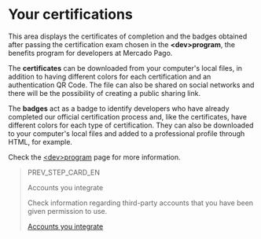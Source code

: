 # Your certifications
 
This area displays the certificates of completion and the badges obtained after passing the certification exam chosen in the **&lt;dev&gt;program**, the benefits program for developers at Mercado Pago.
 
The **certificates** can be downloaded from your computer's local files, in addition to having different colors for each certification and an authentication QR Code. The file can also be shared on social networks and there will be the possibility of creating a public sharing link.
 
The **badges** act as a badge to identify developers who have already completed our official certification process and, like the certificates, have different colors for each type of certification. They can also be downloaded to your computer's local files and added to a professional profile through HTML, for example.
 
Check the [&lt;dev&gt;program](https://www.mercadopago[FAKER][URL][DOMAIN]/developers/en/developer-program) page for more information.

> PREV_STEP_CARD_EN
>
> Accounts you integrate
>
> Check information regarding third-party accounts that you have been given permission to use.
>
> [Accounts you integrate](https://www.mercadopago[FAKER][URL][DOMAIN]/developers/en/guides/resources/dashboard/integration)